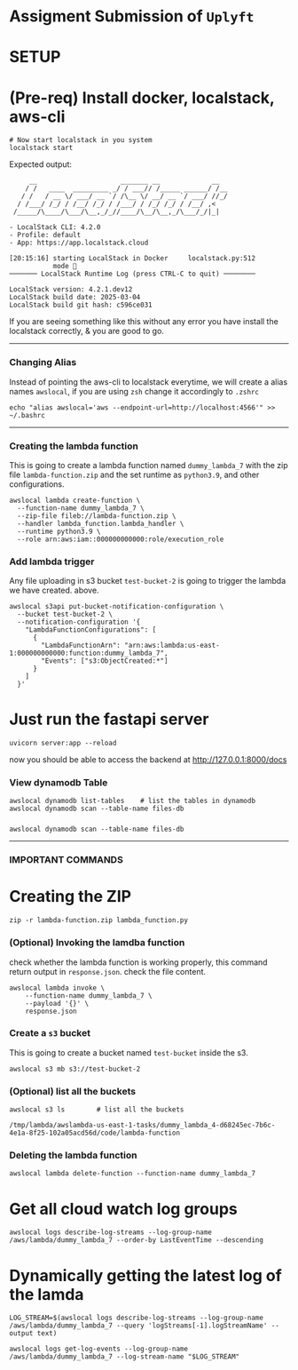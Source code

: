 # Assigment Submission of `Uplyft`


# SETUP 
# (Pre-req) Install docker, localstack, aws-cli
```
# Now start localstack in you system 
localstack start  
```

Expected output: 
``` 
     __                     _______ __             __
    / /   ____  _________ _/ / ___// /_____ ______/ /__
   / /   / __ \/ ___/ __ `/ /\__ \/ __/ __ `/ ___/ //_/
  / /___/ /_/ / /__/ /_/ / /___/ / /_/ /_/ / /__/ ,<
 /_____/\____/\___/\__,_/_//____/\__/\__,_/\___/_/|_|

- LocalStack CLI: 4.2.0
- Profile: default
- App: https://app.localstack.cloud

[20:15:16] starting LocalStack in Docker     localstack.py:512
           mode 🐳                                            
─────── LocalStack Runtime Log (press CTRL-C to quit) ────────

LocalStack version: 4.2.1.dev12
LocalStack build date: 2025-03-04
LocalStack build git hash: c596ce031

```
If you are seeing something like this without any error you have install the localstack correctly, & you are good to go. 

---
### Changing Alias 
Instead of pointing the aws-cli to localstack everytime, we will create a alias names `awslocal`, if you are using `zsh` change it accordingly to `.zshrc`
```
echo "alias awslocal='aws --endpoint-url=http://localhost:4566'" >> ~/.bashrc
```
---


### Creating the lambda function 
This is going to create a lambda function named `dummy_lambda_7` with the zip file `lambda-function.zip` and the set runtime as `python3.9`, and other configurations.   
```
awslocal lambda create-function \
  --function-name dummy_lambda_7 \
  --zip-file fileb://lambda-function.zip \
  --handler lambda_function.lambda_handler \
  --runtime python3.9 \
  --role arn:aws:iam::000000000000:role/execution_role
```


### Add lambda trigger 
Any file uploading in s3 bucket `test-bucket-2` is going to trigger the lambda we have created. above. 
```
awslocal s3api put-bucket-notification-configuration \
  --bucket test-bucket-2 \
  --notification-configuration '{
    "LambdaFunctionConfigurations": [
      {
        "LambdaFunctionArn": "arn:aws:lambda:us-east-1:000000000000:function:dummy_lambda_7",
        "Events": ["s3:ObjectCreated:*"]
      }
    ]
  }'
```

# Just run the fastapi server 
```
uvicorn server:app --reload
```
now you should be able to access the backend at http://127.0.0.1:8000/docs

### View dynamodb Table 
```
awslocal dynamodb list-tables    # list the tables in dynamodb 
awslocal dynamodb scan --table-name files-db
```

### 
```
awslocal dynamodb scan --table-name files-db
```


---
### IMPORTANT COMMANDS


# Creating the ZIP 
```
zip -r lambda-function.zip lambda_function.py
```

### (Optional) Invoking the lamdba function 
check whether the lambda function is working properly, this command return output in `response.json`. check the file content.   

```
awslocal lambda invoke \
    --function-name dummy_lambda_7 \
    --payload '{}' \
    response.json
```


### Create a `s3` bucket
This is going to create a bucket named `test-bucket` inside the s3.  
```
awslocal s3 mb s3://test-bucket-2 
```

### (Optional) list all the buckets 
```
awslocal s3 ls        # list all the buckets  
```


```
/tmp/lambda/awslambda-us-east-1-tasks/dummy_lambda_4-d68245ec-7b6c-4e1a-8f25-102a05acd56d/code/lambda-function
``` 



### Deleting the lambda function 
```
awslocal lambda delete-function --function-name dummy_lambda_7
```


# Get all cloud watch log groups 
```
awslocal logs describe-log-streams --log-group-name /aws/lambda/dummy_lambda_7 --order-by LastEventTime --descending
```



# Dynamically getting the latest log of the lamda 
```
LOG_STREAM=$(awslocal logs describe-log-streams --log-group-name /aws/lambda/dummy_lambda_7 --query 'logStreams[-1].logStreamName' --output text)

awslocal logs get-log-events --log-group-name /aws/lambda/dummy_lambda_7 --log-stream-name "$LOG_STREAM"
```

